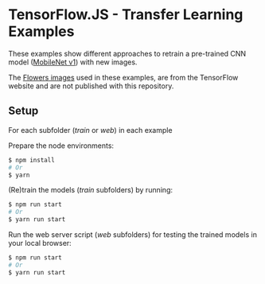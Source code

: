 # TensorFlow.JS - Transfer Learning Examples

These examples show different approaches to retrain a pre-trained CNN model ([MobileNet v1](https://github.com/tensorflow/tfjs-models/tree/master/mobilenet)) with new images.

The [Flowers images](https://storage.googleapis.com/download.tensorflow.org/example_images/flower_photos.tgz) used in these examples, are from the TensorFlow website and are not published with this repository.

## Setup 

For each subfolder (*train* or *web*) in each example

Prepare the node environments:
```sh
$ npm install
# Or
$ yarn
```

(Re)train the models (*train* subfolders) by running:
```sh
$ npm run start
# Or
$ yarn run start
```

Run the web server script (*web* subfolders) for testing the trained models in your local browser:
```sh
$ npm run start
# Or
$ yarn run start
```
